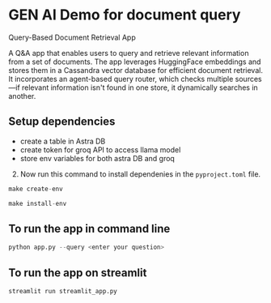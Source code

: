 # GEN AI Demo for document query 

Query-Based Document Retrieval App

A Q&A app that enables users to query and retrieve relevant information from a set of documents. The app leverages HuggingFace embeddings and stores them in a Cassandra vector database for efficient document retrieval. It incorporates an agent-based query router, which checks multiple sources—if relevant information isn't found in one store, it dynamically searches in another.



## Setup dependencies

- create a table in Astra DB
- create token for groq API to access llama model
- store env variables for both astra DB and groq 

2. Now run this command to install dependenies in the `pyproject.toml` file. 

```python
make create-env
```

```python
make install-env
```

## To run the app in command line 

```python
python app.py --query <enter your question>
```


## To run the app on streamlit

```python
streamlit run streamlit_app.py
```

